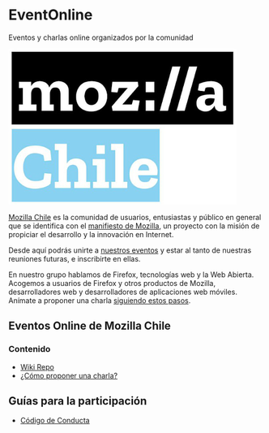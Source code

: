# EventOnline
Eventos y charlas online organizados por la comunidad

![Mozilla Chile](logomozcl.png)

[Mozilla Chile](https://mozillachile.cl) es la comunidad de usuarios, entusiastas y
público en general que se identifica con el
[manifiesto de Mozilla](https://www.mozilla.org/es-ES/about/manifesto/), un
proyecto con la misión de propiciar el desarrollo y la innovación en Internet.

Desde aquí podrás unirte a
[nuestros eventos](https://community.mozilla.org/en/groups/mozilla-chile/?view=events) y estar al
tanto de nuestras reuniones futuras, e inscribirte en ellas.

En nuestro grupo hablamos de Firefox, tecnologías web y la Web Abierta. Acogemos
a usuarios de Firefox y otros productos de Mozilla, desarrolladores web y
desarrolladores de aplicaciones web móviles. Anímate a proponer una charla [siguiendo estos pasos](https://github.com/mozillachile/EventOnline/wiki/%C2%BFC%C3%B3mo-proponer-una-charla%3F).

## Eventos Online de Mozilla Chile
### Contenido
* [Wiki Repo](https://github.com/mozillachile/EventOnline/wiki/Inicio)
* [¿Cómo proponer una charla?](https://github.com/mozillachile/EventOnline/wiki/%C2%BFC%C3%B3mo-proponer-una-charla%3F)

## Guías para la participación

* [Código de Conducta](https://www.mozilla.org/es-ES/about/governance/policies/participation)

